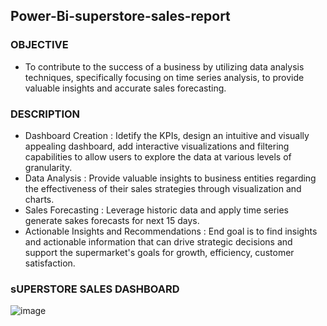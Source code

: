 ## Power-Bi-superstore-sales-report
### OBJECTIVE
- To contribute to the success of a business by utilizing data analysis techniques, specifically focusing on time series analysis, to provide valuable insights and accurate sales forecasting.
### DESCRIPTION
- Dashboard Creation : Idetify the KPIs, design an intuitive and visually appealing dashboard, add interactive visualizations and filtering capabilities to allow users to explore the data at various levels of granularity.
- Data Analysis : Provide valuable insights to business entities regarding the effectiveness of their sales strategies through visualization and charts.
- Sales Forecasting : Leverage historic data and apply time series generate sakes forecasts for next 15 days.
- Actionable Insights and Recommendations : End goal is to find insights and actionable information that can drive strategic decisions and support the supermarket's goals for growth, efficiency, customer satisfaction.
### sUPERSTORE SALES DASHBOARD
![image](https://github.com/2000-Rahul/Power-Bi-superstore-sales-report/assets/136818857/ce19fa41-91a7-47f4-bd69-a16fc12d6381)
